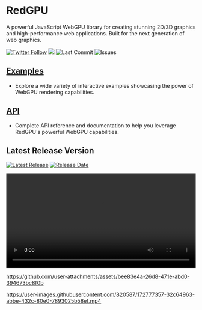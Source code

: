 # RedGPU
A powerful JavaScript WebGPU library for creating stunning 2D/3D graphics and high-performance web
applications. Built for the next generation of web graphics.</p>

<p>
  <a href="https://twitter.com/redcamel15"><img src="https://img.shields.io/twitter/follow/redcamel15.svg?style=social" alt="Twitter Follow" /></a>
  <a href="LICENSE.md"><img src="https://img.shields.io/github/license/sourcerer-io/hall-of-fame.svg?colorB=ff0000"></a>
  <img src="https://img.shields.io/github/last-commit/redcamel/RedGPU" alt="Last Commit">
  <img src="https://img.shields.io/github/issues/redcamel/RedGPU" alt="Issues">
</p>


## [Examples](https://redcamel.github.io/RedGPU/examples/)
   - Explore a wide variety of interactive examples showcasing the power of WebGPU rendering capabilities.

## [API](https://redcamel.github.io/RedGPU/docs/)
 - Complete API reference and documentation to help you leverage RedGPU's powerful WebGPU capabilities.

## Latest Release Version
  <a href="https://github.com/redcamel/RedGPU/releases/latest">
    <img src="https://img.shields.io/github/v/release/redcamel/RedGPU?style=for-the-badge&logo=github&label=Latest%20Release" alt="Latest Release"></a>

  <a href="https://github.com/redcamel/RedGPU/releases">
    <img src="https://img.shields.io/github/release-date/redcamel/RedGPU?style=for-the-badge&logo=github&label=Release%20Date" alt="Release Date"></a>

<video controls src="https://user-images.githubusercontent.com/820587/172777357-32c64963-abbe-432c-80e0-7893025b58ef.mp4" width="100%" style="max-width:600px;"></video>


https://github.com/user-attachments/assets/bee83e4a-26d8-471e-abd0-394673bc8f0b

https://user-images.githubusercontent.com/820587/172777357-32c64963-abbe-432c-80e0-7893025b58ef.mp4



